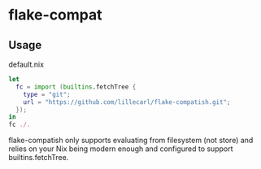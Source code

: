 # flake-compat

## Usage

default.nix
```nix
let
  fc = import (builtins.fetchTree {
    type = "git";
    url = "https://github.com/lillecarl/flake-compatish.git";
  });
in
fc ./.
```

flake-compatish only supports evaluating from filesystem (not store) and relies
on your Nix being modern enough and configured to support builtins.fetchTree.

